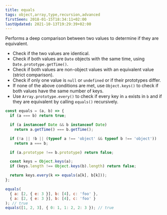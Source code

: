 ```yaml
---
title: equals
tags: object,array,type,recursion,advanced
firstSeen: 2018-01-15T18:34:11+02:00
lastUpdated: 2021-10-13T19:29:39+02:00
---
```


Performs a deep comparison between two values to determine if they are equivalent.

- Check if the two values are identical.
- Check if both values are `Date` objects with the same time, using `Date.prototype.getTime()`.
- Check if both values are non-object values with an equivalent value (strict comparison).
- Check if only one value is `null` or `undefined` or if their prototypes differ.
- If none of the above conditions are met, use `Object.keys()` to check if both values have the same number of keys.
- Use `Array.prototype.every()` to check if every key in `a` exists in `b` and if they are equivalent by calling `equals()` recursively.

```js
const equals = (a, b) => {
  if (a === b) return true;

  if (a instanceof Date && b instanceof Date)
    return a.getTime() === b.getTime();

  if (!a || !b || (typeof a !== 'object' && typeof b !== 'object'))
    return a === b;

  if (a.prototype !== b.prototype) return false;

  const keys = Object.keys(a);
  if (keys.length !== Object.keys(b).length) return false;

  return keys.every(k => equals(a[k], b[k]));
};
```

```js
equals(
  { a: [2, { e: 3 }], b: [4], c: 'foo' },
  { a: [2, { e: 3 }], b: [4], c: 'foo' }
); // true
equals([1, 2, 3], { 0: 1, 1: 2, 2: 3 }); // true
```
